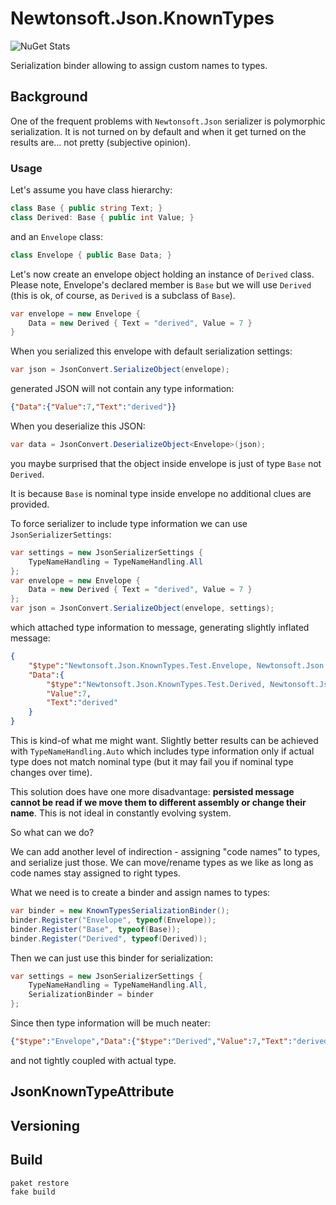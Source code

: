 # Newtonsoft.Json.KnownTypes

![NuGet Stats](https://img.shields.io/nuget/v/Newtonsoft.Json.KnownTypes.svg)

Serialization binder allowing to assign custom names to types.

## Background

One of the frequent problems with `Newtonsoft.Json` serializer is polymorphic serialization. It is not turned on by default and when it get turned on the results are... not pretty (subjective opinion).

### Usage

Let's assume you have class hierarchy:

```csharp
class Base { public string Text; }
class Derived: Base { public int Value; }
```

and an `Envelope` class:

```csharp
class Envelope { public Base Data; }
```

Let's now create an envelope object holding an instance of `Derived` class. Please note, Envelope's declared member is `Base` but we will use `Derived` (this is ok, of course, as `Derived` is a subclass of `Base`).

```csharp
var envelope = new Envelope {
    Data = new Derived { Text = "derived", Value = 7 }
}
```

When you serialized this envelope with default serialization settings:

```csharp
var json = JsonConvert.SerializeObject(envelope);
```

generated JSON will not contain any type information:

```json
{"Data":{"Value":7,"Text":"derived"}}
```

When you deserialize this JSON:

```csharp
var data = JsonConvert.DeserializeObject<Envelope>(json);
```

you maybe surprised that the object inside envelope is just of type `Base` not `Derived`.

It is because `Base` is nominal type inside envelope no additional clues are provided.

To force serializer to include type information we can use `JsonSerializerSettings`:

```csharp
var settings = new JsonSerializerSettings {
    TypeNameHandling = TypeNameHandling.All
};
var envelope = new Envelope {
    Data = new Derived { Text = "derived", Value = 7 }
};
var json = JsonConvert.SerializeObject(envelope, settings);
```

which attached type information to message, generating slightly inflated message:

```json
{
    "$type":"Newtonsoft.Json.KnownTypes.Test.Envelope, Newtonsoft.Json.KnownTypes.Test",
    "Data":{
        "$type":"Newtonsoft.Json.KnownTypes.Test.Derived, Newtonsoft.Json.KnownTypes.Test",
        "Value":7,
        "Text":"derived"
    }
}
```

This is kind-of what me might want. Slightly better results can be achieved with `TypeNameHandling.Auto` which includes type information only if actual type does not match nominal type (but it may fail you if nominal type changes over time).

This solution does have one more disadvantage: **persisted message cannot be read if we move them to different assembly or change their name**. This is not ideal in constantly evolving system.

So what can we do?

We can add another level of indirection - assigning "code names" to types, and serialize just those. We can move/rename types as we like as long as code names stay assigned to right types.

What we need is to create a binder and assign names to types:

```csharp
var binder = new KnownTypesSerializationBinder();
binder.Register("Envelope", typeof(Envelope));
binder.Register("Base", typeof(Base));
binder.Register("Derived", typeof(Derived));
```

Then we can just use this binder for serialization:

```csharp
var settings = new JsonSerializerSettings {
    TypeNameHandling = TypeNameHandling.All,
    SerializationBinder = binder
};
```

Since then type information will be much neater:

```json
{"$type":"Envelope","Data":{"$type":"Derived","Value":7,"Text":"derived"}}
```

and not tightly coupled with actual type.

## JsonKnownTypeAttribute

## Versioning

## Build

```shell
paket restore
fake build
```

